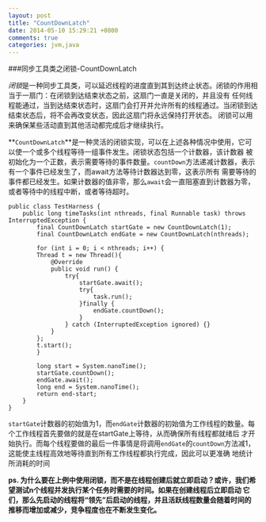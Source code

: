 ```yaml
---
layout: post
title: "CountDownLatch"
date: 2014-05-10 15:29:21 +0800
comments: true
categories: jvm,java
---
```


###同步工具类之闭锁-CountDownLatch

*闭锁*是一种同步工具类，可以延迟线程的进度直到其到达终止状态。闭锁的作用相当于一扇门：在闭锁到达结束状态之前，这扇门一直是关闭的，并且没有
任何线程能通过，当到达结束状态时，这扇门会打开并允许所有的线程通过。当闭锁到达结束状态后，将不会再改变状态，因此这扇门将永远保持打开状态。
闭锁可以用来确保某些活动直到其他活动都完成后才继续执行。
 
**`CountDownLatch`**是一种灵活的闭锁实现，可以在上述各种情况中使用，它可以使一个或多个线程等待一组事件发生。闭锁状态包括一个计数器，该计数器
被初始化为一个正数，表示需要等待的事件数量。`countDown`方法递减计数器，表示有一个事件已经发生了，而await方法等待计数器达到零，这表示所有
需要等待的事件都已经发生。如果计数器的值非零，那么`await`会一直阻塞直到计数器为零，或者等待中的线程中断，或者等待超时。

    public class TestHarness {  
    	public long timeTasks(int nthreads, final Runnable task) throws InterruptedException {  
        	final CountDownLatch startGate = new CountDownLatch(1);  
        	final CountDownLatch endGate = new CountDownLatch(nthreads);  
  
        	for (int i = 0; i < nthreads; i++) {  
            Thread t = new Thread(){  
                @Override  
                public void run() {  
                    try{  
                        startGate.await();  
                        try{  
                            task.run();  
                        }finally {  
                            endGate.countDown();  
                        }  
                    } catch (InterruptedException ignored) {}  
                }  
            };  
            t.start();  
        	}  
  
        	long start = System.nanoTime();  
        	startGate.countDown();  
        	endGate.await();  
        	long end = System.nanoTime();  
        	return end-start;  
    	}  
	}  

 
`startGate`计数器的初始值为1，而`endGate`计数器的初始值为工作线程的数量。每个工作线程首先要做的就是在startGate上等待，从而确保所有线程都就绪后
才开始执行。而每个线程要做的最后一件事情是将调用`endGate`的`countDown`方法减1，这能使主线程高效地等待直到所有工作线程都执行完成，因此可以更准确
地统计所消耗的时间
 
**ps. 为什么要在上例中使用闭锁，而不是在线程创建后就立即启动？或许，我们希望测试n个线程并发执行某个任务时需要的时间。如果在创建线程后立即启动
它们，那么先启动的线程将“领先”后启动的线程，并且活跃线程数量会随着时间的推移而增加或减少，竞争程度也在不断发生变化。**


